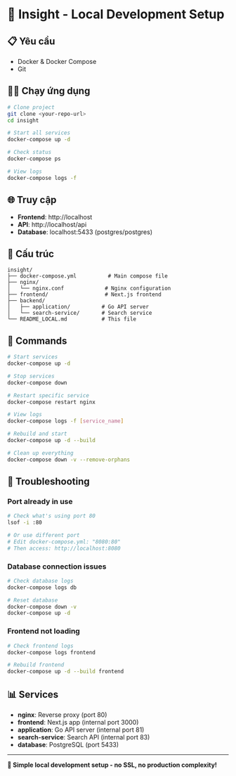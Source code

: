 # 🚀 Insight - Local Development Setup

## 📋 Yêu cầu

- Docker & Docker Compose
- Git

## 🏃‍♂️ Chạy ứng dụng

```bash
# Clone project
git clone <your-repo-url>
cd insight

# Start all services
docker-compose up -d

# Check status
docker-compose ps

# View logs
docker-compose logs -f
```

## 🌐 Truy cập

- **Frontend**: http://localhost
- **API**: http://localhost/api
- **Database**: localhost:5433 (postgres/postgres)

## 📁 Cấu trúc

```
insight/
├── docker-compose.yml          # Main compose file
├── nginx/
│   └── nginx.conf             # Nginx configuration
├── frontend/                  # Next.js frontend
├── backend/
│   ├── application/          # Go API server
│   └── search-service/       # Search service
└── README_LOCAL.md           # This file
```

## 🔧 Commands

```bash
# Start services
docker-compose up -d

# Stop services
docker-compose down

# Restart specific service
docker-compose restart nginx

# View logs
docker-compose logs -f [service_name]

# Rebuild and start
docker-compose up -d --build

# Clean up everything
docker-compose down -v --remove-orphans
```

## 🐛 Troubleshooting

### Port already in use
```bash
# Check what's using port 80
lsof -i :80

# Or use different port
# Edit docker-compose.yml: "8080:80"
# Then access: http://localhost:8080
```

### Database connection issues
```bash
# Check database logs
docker-compose logs db

# Reset database
docker-compose down -v
docker-compose up -d
```

### Frontend not loading
```bash
# Check frontend logs
docker-compose logs frontend

# Rebuild frontend
docker-compose up -d --build frontend
```

## 📊 Services

- **nginx**: Reverse proxy (port 80)
- **frontend**: Next.js app (internal port 3000)
- **application**: Go API server (internal port 81)
- **search-service**: Search API (internal port 83)
- **database**: PostgreSQL (port 5433)

---

**🎯 Simple local development setup - no SSL, no production complexity!**
